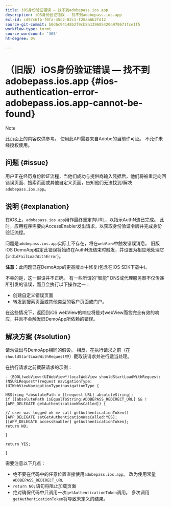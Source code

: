 ```yaml
---
title: iOS身份验证错误 — 找不到adobepass.ios.app
description: iOS身份验证错误 — 找不到adobepass.ios.app
exl-id: cd97c6fb-f0fa-45c2-82c1-f28aa6b2fd12
source-git-commit: b0d6c94148b2f9cb8a139685420a970671fce1f5
workflow-type: tm+mt
source-wordcount: '365'
ht-degree: 0%

---
```


# （旧版）iOS身份验证错误 — 找不到adobepass.ios.app {#ios-authentication-error-adobepass.ios.app-cannot-be-found}

>[!NOTE]
>
>此页面上的内容仅供参考。 使用此API需要来自Adobe的当前许可证。 不允许未经授权使用。

## 问题 {#issue}

用户正在经历身份验证流程，当他们成功与提供商输入凭据后，他们将被重定向回错误页面、搜索页面或其他自定义页面，告知他们无法找到/解决`adobepass.ios.app`。

## 说明 {#explanation}

在iOS上，`adobepass.ios.app`用作最终重定向URL，以指示AuthN流已完成。 此时，应用程序需要向AccessEnabler发出请求，以获取身份验证令牌并完成身份验证流程。

问题是`adobepass.ios.app`实际上不存在，将在`webView`中触发错误消息。 旧版iOS DemoApp假定此错误将始终在AuthN流结束时触发，并设置为相应地处理它(`indidFailLoadWithError`)。

**注意：**&#x200B;此问题已在DemoApp的更高版本中修复(包含在iOS SDK下载中)。

不幸的是，这一假设并不正确。 有一些所谓的“智能” DNS或代理服务器不仅传递所引发的错误，而且会执行以下操作之一：

- 创建自定义错误页面
- 转发到搜索页面或其他类型的客户页面或门户。

在这些情况下，返回到iOS webView的响应将是对webView而言完全有效的响应，并且不会触发旧DemoApp所依赖的错误。

## 解决方案 {#solution}

请勿做出与DemoApp相同的假设。 相反，在执行请求之前（在`shouldStartLoadWithRequest`中）截取该请求并进行适当处理。

在执行请求之前截获请求的示例：

```obj-c
- (BOOL)webView:(UIWebView*)localWebView shouldStartLoadWithRequest:(NSURLRequest*)request navigationType:(UIWebViewNavigationType)navigationType {

NSString *absolutePath = [[request URL] absoluteString]; 
if ([absolutePath isEqualToString:ADOBEPASS_REDIRECT_URL] && ![APP_DELEGATE getAuthenticationWasCalled]) {

// user was logged ok => call getAuthenticationToken() 
[APP_DELEGATE setGetAuthenticationWasCalled:YES]; 
[[APP_DELEGATE accessEnabler] getAuthenticationToken];
return NO;

}

return YES;

}
```

需要注意以下几点：

- 绝不要在代码中的任意位置直接使用`adobepass.ios.app`。 改为使用常量`ADOBEPASS_REDIRECT_URL`
- `return NO;`语句将阻止加载页面
- 绝对确保代码中只调用一次`getAuthenticationToken`调用。 多次调用`getAuthenticationToken`将导致未定义的结果。
